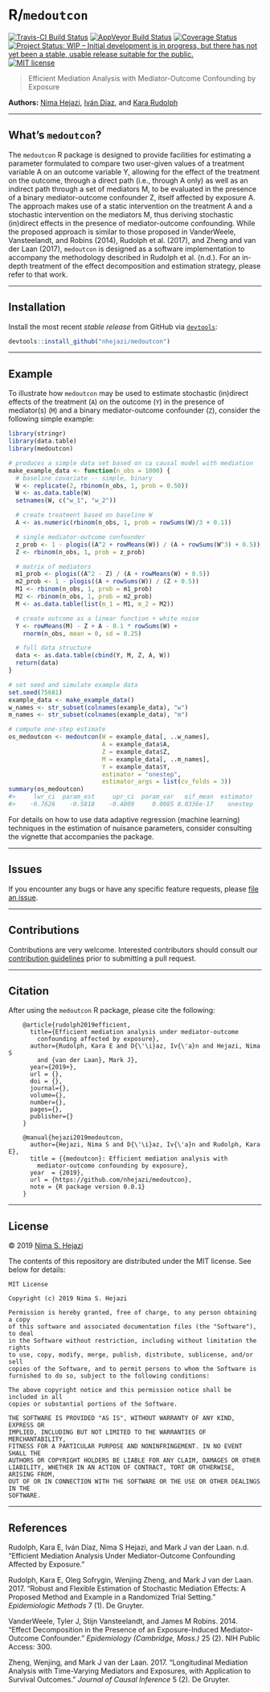 
<!-- README.md is generated from README.Rmd. Please edit that file -->

# R/`medoutcon`

[![Travis-CI Build
Status](https://travis-ci.org/nhejazi/medoutcon.svg?branch=master)](https://travis-ci.org/nhejazi/medoutcon)
[![AppVeyor Build
Status](https://ci.appveyor.com/api/projects/status/github/nhejazi/medoutcon?branch=master&svg=true)](https://ci.appveyor.com/project/nhejazi/medoutcon)
[![Coverage
Status](https://img.shields.io/codecov/c/github/nhejazi/medoutcon/master.svg)](https://codecov.io/github/nhejazi/medoutcon?branch=master)
[![Project Status: WIP – Initial development is in progress, but there
has not yet been a stable, usable release suitable for the
public.](https://www.repostatus.org/badges/latest/wip.svg)](https://www.repostatus.org/#wip)
[![MIT
license](http://img.shields.io/badge/license-MIT-brightgreen.svg)](http://opensource.org/licenses/MIT)

> Efficient Mediation Analysis with Mediator-Outcome Confounding by
> Exposure

**Authors:** [Nima Hejazi](https://nimahejazi.org), [Iván
Díaz](https://idiaz.xyz), and [Kara
Rudolph](http://biostat.jhsph.edu/~krudolph/)

-----

## What’s `medoutcon`?

The `medoutcon` R package is designed to provide facilities for
estimating a parameter formulated to compare two user-given values of a
treatment variable A on an outcome variable Y, allowing for the effect
of the treatment on the outcome, through a direct path (i.e., through A
only) as well as an indirect path through a set of mediators M, to be
evaluated in the presence of a binary mediator-outcome confounder Z,
itself affected by exposure A. The approach makes use of a static
intervention on the treatment A and a stochastic intervention on the
mediators M, thus deriving stochastic (in)direct effects in the presence
of mediator-outcome confounding. While the proposed approach is similar
to those proposed in VanderWeele, Vansteelandt, and Robins (2014),
Rudolph et al. (2017), and Zheng and van der Laan (2017), `medoutcon` is
designed as a software implementation to accompany the methodology
described in Rudolph et al. (n.d.). For an in-depth treatment of the
effect decomposition and estimation strategy, please refer to that work.

-----

## Installation

Install the most recent *stable release* from GitHub via
[`devtools`](https://www.rstudio.com/products/rpackages/devtools/):

``` r
devtools::install_github("nhejazi/medoutcon")
```

-----

## Example

To illustrate how `medoutcon` may be used to estimate stochastic
(in)direct effects of the treatment (`A`) on the outcome (`Y`) in the
presence of mediator(s) (`M`) and a binary mediator-outcome confounder
(`Z`), consider the following simple example:

``` r
library(stringr)
library(data.table)
library(medoutcon)

# produces a simple data set based on ca causal model with mediation
make_example_data <- function(n_obs = 1000) {
  # baseline covariate -- simple, binary
  W <- replicate(2, rbinom(n_obs, 1, prob = 0.50))
  W <- as.data.table(W)
  setnames(W, c("w_1", "w_2"))

  # create treatment based on baseline W
  A <- as.numeric(rbinom(n_obs, 1, prob = rowSums(W)/3 + 0.1))

  # single mediator-outcome confounder
  z_prob <- 1 - plogis((A^2 + rowMeans(W)) / (A + rowSums(W^3) + 0.5))
  Z <- rbinom(n_obs, 1, prob = z_prob)

  # matrix of mediators
  m1_prob <- plogis((A^2 - Z) / (A + rowMeans(W) + 0.5))
  m2_prob <- 1 - plogis((A + rowSums(W)) / (Z + 0.5))
  M1 <- rbinom(n_obs, 1, prob = m1_prob)
  M2 <- rbinom(n_obs, 1, prob = m2_prob)
  M <- as.data.table(list(m_1 = M1, m_2 = M2))

  # create outcome as a linear function + white noise
  Y <- rowMeans(M) - Z + A - 0.1 * rowSums(W) +
    rnorm(n_obs, mean = 0, sd = 0.25)

  # full data structure
  data <- as.data.table(cbind(Y, M, Z, A, W))
  return(data)
}

# set seed and simulate example data
set.seed(75681)
example_data <- make_example_data()
w_names <- str_subset(colnames(example_data), "w")
m_names <- str_subset(colnames(example_data), "m")

# compute one-step estimate
os_medoutcon <- medoutcon(W = example_data[, ..w_names],
                          A = example_data$A,
                          Z = example_data$Z,
                          M = example_data[, ..m_names],
                          Y = example_data$Y,
                          estimator = "onestep",
                          estimator_args = list(cv_folds = 3))
summary(os_medoutcon)
#>     lwr_ci  param_est     upr_ci  param_var   eif_mean  estimator 
#>    -0.7626    -0.5818    -0.4009     0.0085 8.0336e-17    onestep
```

For details on how to use data adaptive regression (machine learning)
techniques in the estimation of nuisance parameters, consider consulting
the vignette that accompanies the package.

-----

## Issues

If you encounter any bugs or have any specific feature requests, please
[file an issue](https://github.com/nhejazi/medoutcon/issues).

-----

## Contributions

Contributions are very welcome. Interested contributors should consult
our [contribution
guidelines](https://github.com/nhejazi/medoutcon/blob/master/CONTRIBUTING.md)
prior to submitting a pull request.

-----

## Citation

After using the `medoutcon` R package, please cite the following:

``` 
    @article{rudolph2019efficient,
      title={Efficient mediation analysis under mediator-outcome
        confounding affected by exposure},
      author={Rudolph, Kara E and D{\'\i}az, Iv{\'a}n and Hejazi, Nima S
        and {van der Laan}, Mark J},
      year={2019+},
      url = {},
      doi = {},
      journal={},
      volume={},
      number={},
      pages={},
      publisher={}
    }

    @manual{hejazi2019medoutcon,
      author={Hejazi, Nima S and D{\'\i}az, Iv{\'a}n and Rudolph, Kara E},
      title = {{medoutcon}: Efficient mediation analysis with
        mediator-outcome confounding by exposure},
      year  = {2019},
      url = {https://github.com/nhejazi/medoutcon},
      note = {R package version 0.0.1}
    }
```

-----

## License

© 2019 [Nima S. Hejazi](https://nimahejazi.org)

The contents of this repository are distributed under the MIT license.
See below for details:

    MIT License
    
    Copyright (c) 2019 Nima S. Hejazi
    
    Permission is hereby granted, free of charge, to any person obtaining a copy
    of this software and associated documentation files (the "Software"), to deal
    in the Software without restriction, including without limitation the rights
    to use, copy, modify, merge, publish, distribute, sublicense, and/or sell
    copies of the Software, and to permit persons to whom the Software is
    furnished to do so, subject to the following conditions:
    
    The above copyright notice and this permission notice shall be included in all
    copies or substantial portions of the Software.
    
    THE SOFTWARE IS PROVIDED "AS IS", WITHOUT WARRANTY OF ANY KIND, EXPRESS OR
    IMPLIED, INCLUDING BUT NOT LIMITED TO THE WARRANTIES OF MERCHANTABILITY,
    FITNESS FOR A PARTICULAR PURPOSE AND NONINFRINGEMENT. IN NO EVENT SHALL THE
    AUTHORS OR COPYRIGHT HOLDERS BE LIABLE FOR ANY CLAIM, DAMAGES OR OTHER
    LIABILITY, WHETHER IN AN ACTION OF CONTRACT, TORT OR OTHERWISE, ARISING FROM,
    OUT OF OR IN CONNECTION WITH THE SOFTWARE OR THE USE OR OTHER DEALINGS IN THE
    SOFTWARE.

-----

## References

<div id="refs" class="references">

<div id="ref-rudolph2019efficient">

Rudolph, Kara E, Iván Díaz, Nima S Hejazi, and Mark J van der Laan. n.d.
“Efficient Mediation Analysis Under Mediator-Outcome Confounding
Affected by Exposure.”

</div>

<div id="ref-rudolph2017robust">

Rudolph, Kara E, Oleg Sofrygin, Wenjing Zheng, and Mark J van der Laan.
2017. “Robust and Flexible Estimation of Stochastic Mediation Effects: A
Proposed Method and Example in a Randomized Trial Setting.”
*Epidemiologic Methods* 7 (1). De Gruyter.

</div>

<div id="ref-vanderweele2014effect">

VanderWeele, Tyler J, Stijn Vansteelandt, and James M Robins. 2014.
“Effect Decomposition in the Presence of an Exposure-Induced
Mediator-Outcome Confounder.” *Epidemiology (Cambridge, Mass.)* 25 (2).
NIH Public Access: 300.

</div>

<div id="ref-zheng2017longitudinal">

Zheng, Wenjing, and Mark J van der Laan. 2017. “Longitudinal Mediation
Analysis with Time-Varying Mediators and Exposures, with Application to
Survival Outcomes.” *Journal of Causal Inference* 5 (2). De Gruyter.

</div>

</div>
